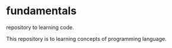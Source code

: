 # fundamentals
repository to learning code.

This repository is to learning concepts of programming language.
